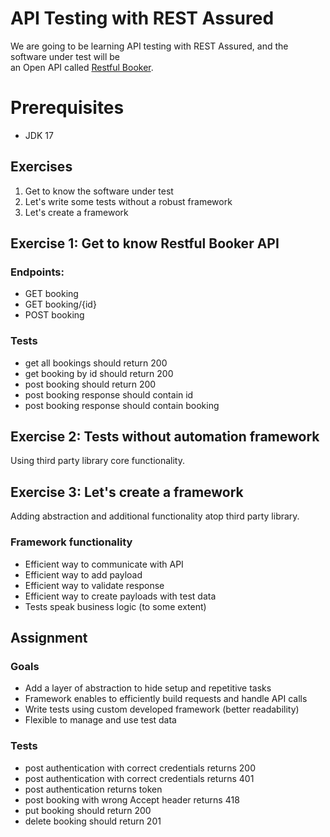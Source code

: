 # API Testing with REST Assured

We are going to be learning API testing with REST Assured, and the software under test will be  
an Open API called [Restful Booker](https://restful-booker.herokuapp.com/apidoc/index.html).

# Prerequisites

- JDK 17

## Exercises

1. Get to know the software under test
1. Let's write some tests without a robust framework
1. Let's create a framework

## Exercise 1: Get to know Restful Booker API

### Endpoints:

- GET booking
- GET booking/{id}
- POST booking

### Tests

- get all bookings should return 200
- get booking by id should return 200
- post booking should return 200
- post booking response should contain id
- post booking response should contain booking

## Exercise 2: Tests without automation framework

Using third party library core functionality.

## Exercise 3: Let's create a framework

Adding abstraction and additional functionality atop third party library.

### Framework functionality

- Efficient way to communicate with API
- Efficient way to add payload
- Efficient way to validate response
- Efficient way to create payloads with test data
- Tests speak business logic (to some extent)

## Assignment

### Goals

- Add a layer of abstraction to hide setup and repetitive tasks
- Framework enables to efficiently build requests and handle API calls
- Write tests using custom developed framework (better readability)
- Flexible to manage and use test data

### Tests

- post authentication with correct credentials returns 200
- post authentication with correct credentials returns 401
- post authentication returns token
- post booking with wrong Accept header returns 418
- put booking should return 200
- delete booking should return 201